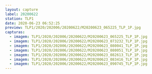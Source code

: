 ```yaml
---
layout: capture
label: 20200622
station: TLP1
date: 2020-06-23 06:52:25
preview: TLP1/2020/202006/20200622/M20200623_065225_TLP_1P.jpg
capturas:
  - imagem: TLP1/2020/202006/20200622/M20200623_065225_TLP_1P.jpg
  - imagem: TLP1/2020/202006/20200622/M20200623_073232_TLP_1P.jpg
  - imagem: TLP1/2020/202006/20200622/M20200623_080041_TLP_1P.jpg
  - imagem: TLP1/2020/202006/20200622/M20200623_080051_TLP_1P.jpg
  - imagem: TLP1/2020/202006/20200622/M20200623_082613_TLP_1P.jpg
  - imagem: TLP1/2020/202006/20200622/M20200623_083416_TLP_1P.jpg
  - imagem: TLP1/2020/202006/20200622/M20200623_090745_TLP_1P.jpg
---
```


